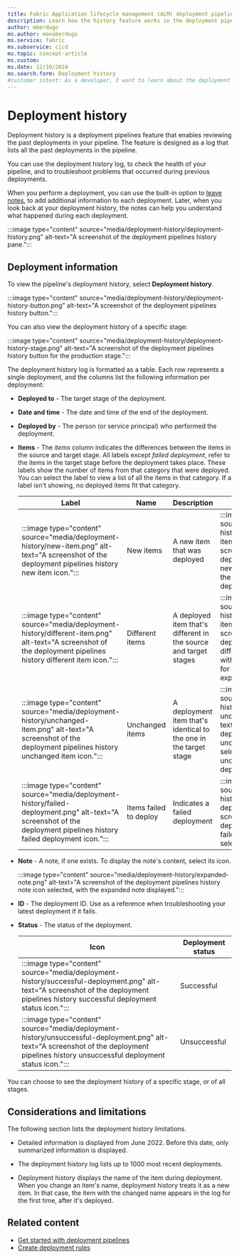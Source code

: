 ```yaml
---
title: Fabric Application lifecycle management (ALM) deployment pipelines history
description: Learn how the history feature works in the deployment pipelines, the Fabric Application lifecycle management (ALM) tool.
author: mberdugo
ms.author: monaberdugo
ms.service: fabric
ms.subservice: cicd
ms.topic: concept-article
ms.custom:
ms.date: 12/10/2024
ms.search.form: Deployment history
#customer intent: As a developer, I want to learn about the deployment history feature in the Fabric service so that I can manage my development process efficiently.
---
```


# Deployment history

Deployment history is a deployment pipelines feature that enables reviewing the past deployments in your pipeline. The feature is designed as a log that lists all the past deployments in the pipeline.

You can use the deployment history log, to check the health of your pipeline, and to troubleshoot problems that occurred during previous deployments.

When you perform a deployment, you can use the built-in option to [leave notes](deploy-content.md#review-your-deployment-and-leave-a-note), to add additional information to each deployment. Later, when you look back at your deployment history, the notes can help you understand what happened during each deployment.

:::image type="content" source="media/deployment-history/deployment-history.png" alt-text="A screenshot of the deployment pipelines history pane.":::

## Deployment information

To view the pipeline's deployment history, select **Deployment history**.

:::image type="content" source="media/deployment-history/deployment-history-button.png" alt-text="A screenshot of the deployment pipelines history button.":::

You can also view the deployment history of a specific stage:

:::image type="content" source="media/deployment-history/deployment-history-stage.png" alt-text="A screenshot of the deployment pipelines history button for the production stage.":::

The deployment history log is formatted as a table. Each row represents a single deployment, and the columns list the following information per deployment:

* **Deployed to** - The target stage of the deployment.

* **Date and time** - The date and time of the end of the deployment.

* **Deployed by** - The person (or service principal) who performed the deployment.

* **Items** - The *items* column indicates the differences between the items in the source and target stage. All labels except *failed deployment*, refer to the items in the target stage before the deployment takes place. These labels show the number of items from that category that were deployed. You can select the label to view a list of all the items in that category. If a label isn't showing, no deployed items fit that category.

    | Label | Name            | Description | Expanded view |
    |-------|-----------------|-------------|---------------|
    | :::image type="content" source="media/deployment-history/new-item.png" alt-text="A screenshot of the deployment pipelines history new item icon.":::    | New items       | A new item that was deployed | :::image type="content" source="media/deployment-history/expanded-new-items.png" alt-text="A screenshot of the deployment pipelines history new item icon selected, with the list of new items for this deployment expanded."::: |
    | :::image type="content" source="media/deployment-history/different-item.png" alt-text="A screenshot of the deployment pipelines history different item icon.":::      | Different items | A deployed item that's different in the source and target stages | :::image type="content" source="media/deployment-history/expanded-different-items.png" alt-text="A screenshot of the deployment pipelines history different item icon selected, with the list of different items for this deployment expanded."::: |
    | :::image type="content" source="media/deployment-history/unchanged-item.png" alt-text="A screenshot of the deployment pipelines history unchanged item icon.":::      | Unchanged items | A deployment item that's identical to the one in the target stage | :::image type="content" source="media/deployment-history/expanded-unchanged-items.png" alt-text="A screenshot of the deployment pipelines history unchanged item icon selected, with the list of unchanged items for this deployment expanded."::: |
    | :::image type="content" source="media/deployment-history/failed-deployment.png" alt-text="A screenshot of the deployment pipelines history failed deployment icon."::: | Items failed to deploy            | Indicates a failed deployment | :::image type="content" source="media/deployment-history/expanded-failed-deployment.png" alt-text="A screenshot of the deployment pipelines history failed deployment icon selected."::: |

* **Note** - A note, if one exists. To display the note's content, select its icon.

    :::image type="content" source="media/deployment-history/expanded-note.png" alt-text="A screenshot of the deployment pipelines history note icon selected, with the expanded note displayed.":::

* **ID** - The deployment ID. Use as a reference when troubleshooting your latest deployment if it fails.

* **Status** - The status of the deployment.

    | Icon     | Deployment status |
    |----------|-------------------|
    | :::image type="content" source="media/deployment-history/successful-deployment.png" alt-text="A screenshot of the deployment pipelines history successful deployment status icon.":::         | Successful        |
    | :::image type="content" source="media/deployment-history/unsuccessful-deployment.png" alt-text="A screenshot of the deployment pipelines history unsuccessful deployment status icon.":::         | Unsuccessful      |

You can choose to see the deployment history of a specific stage, or of all stages.

## Considerations and limitations

The following section lists the deployment history limitations.

* Detailed information is displayed from June 2022. Before this date, only summarized information is displayed.

* The deployment history log lists up to 1000 most recent deployments.

* Deployment history displays the name of the item during deployment. When you change an item's name, deployment history treats it as a new item. In that case, the item with the changed name appears in the log for the first time, after it's deployed.

## Related content

* [Get started with deployment pipelines](get-started-with-deployment-pipelines.md)
* [Create deployment rules](create-rules.md)
